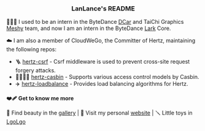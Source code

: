 <h3 align="center">LanLance's README</h3>

👨🏻‍🎨 I used to be an intern in the ByteDance [DCar](https://www.dongchedi.com/) and TaiChi Graphics [Meshy](https://www.meshy.ai) team, and now I am an intern in the ByteDance [Lark](https://www.larksuite.com/) Core.

☁️ I am also a member of CloudWeGo, the Committer of Hertz, maintaining the following repos:

- 🪜 [hertz-csrf](https://github.com/hertz-contrib/csrf) - Csrf middleware is used to prevent cross-site request forgery attacks.
- 👩‍👩‍👧‍👧 [hertz-casbin](https://github.com/hertz-contrib/casbin) - Supports various access control models by Casbin.
- ✈️ [hertz-loadbalance](https://github.com/hertz-contrib/loadbalance) - Provides load balancing algorithms for Hertz.

**❤️‍🩹 Get to know me more**

📸 Find beauty in the [gallery](https://photo.lanlance.cn/) | 🎪 Visit my personal [website](https://lanlance.cn/) | 🪛 Little toys in [LgoLgo](https://github.com/LgoLgo)
